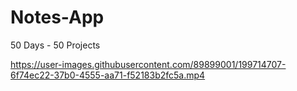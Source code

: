 # Notes-App
50 Days - 50 Projects


https://user-images.githubusercontent.com/89899001/199714707-6f74ec22-37b0-4555-aa71-f52183b2fc5a.mp4

